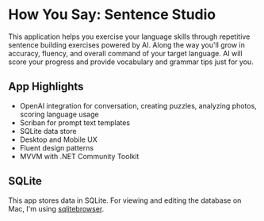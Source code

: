 # How You Say: Sentence Studio

This application helps you exercise your language skills through repetitive sentence building exercises powered by AI. Along the way you'll grow in accuracy, fluency, and overall command of your target language. AI will score your progress and provide vocabulary and grammar tips just for you.

## App Highlights

- OpenAI integration for conversation, creating puzzles, analyzing photos, scoring language usage
- Scriban for prompt text templates
- SQLite data store
- Desktop and Mobile UX
- Fluent design patterns
- MVVM with .NET Community Toolkit

## SQLite

This app stores data in SQLite. For viewing and editing the database on Mac, I'm using [sqlitebrowser](https://sqlitebrowser.org).